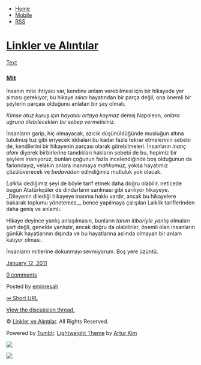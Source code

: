 -   [Home](/)
-   [Mobile](/mobile)
-   [RSS](http://eminresah.tumblr.com/rss)

[Linkler ve Alıntılar](/)
=========================

[Text](http://eminresah.tumblr.com/post/2711376385/mit)

### [Mit](http://eminresah.tumblr.com/post/2711376385/mit)

İnsanın mite ihtiyacı var, kendine anlam verebilmesi için bir hikayede
yer alması gerekiyor, bu hikaye *sıkıcı* hayatından bir parça değil, ona
önemli bir şeylerin parçası olduğunu anlatan bir şey olmalı.

*Kimse otuz kuruş için hayatını ortaya koymaz* demiş Napoleon, *onlara
uğruna ölebilecekleri bir sebep vermelisiniz.*

İnsanların garip, hiç olmayacak, azıcık düşünüldüğünde musluğun altına
tutulmuş tuz gibi eriyecek iddiaları bu kadar fazla tekrar etmelerinin
sebebi de, kendilerini bir hikayenin parçası olarak görebilmeleri.
İnsanların *inanç alanı* diyerek birbirlerine tanıdıkları hakların
sebebi de bu, hepimiz bir şeylere inanıyoruz, bunları çoğunun fazla
incelendiğinde boş olduğunun da farkındayız, velakin onlara inanmaya
*mahkumuz*, yoksa hayatımız çözülüverecek ve *bedavadan* edindiğimiz
mutluluk yok olacak.

*Laiklik* dediğimiz şeyi de böyle tarif etmek daha doğru olabilir,
neticede bugün Atatürkçüler de dindarların sarılması gibi sarılıyor
hikayeye. \_Dileyenin dilediği hikayeye inanma hakkı vardır, ancak bu
hikayelere bakarak toplumu yönetemez\_\_ bence yapılmaya çalışılan
Laiklik tariflerinden daha geniş ve anlamlı.

Hikaye deyince yanlış anlaşılmasın, bunların *tanım itibariyle yanlış*
olmaları şart değil, genelde yanlıştır, ancak doğru da olabilirler,
önemli olan insanların günlük hayatlarının dışında ve bu hayatlarına
aslında olmayan bir anlam katıyor olması.

İnsanların mitlerine dokunmayı sevmiyorum. Boş yere üzüntü.

[January 12, 2011](http://eminresah.tumblr.com/post/2711376385/mit)

[0
comments](http://eminresah.tumblr.com/post/2711376385/mit#disqus_thread)

Posted by [eminresah](http://eminresah.tumblr.com/)

[∞ Short URL](http://tmblr.co/ZWS1Oy2Xd581)

[View the discussion thread.](http://erblog.disqus.com/?url=ref)

© [Linkler ve Alıntılar](/). All Rights Reserved.

Powered by [Tumblr](http://tumblr.com). [Lightweight
Theme](http://www.tumblr.com/theme/10820) by [Artur
Kim](http://arturkim.com)

![](https://px.srvcs.tumblr.com/impixu?T=1434918855&J=eyJ0eXBlIjoidXJsIiwidXJsIjoiaHR0cDpcL1wvZW1pbnJlc2FoLnR1bWJsci5jb21cL3Bvc3RcLzI3MTEzNzYzODVcL21pdCIsInJlcXR5cGUiOjAsInJvdXRlIjoiXC9wb3N0XC86aWRcLzpzdW1tYXJ5Iiwibm9zY3JpcHQiOjF9&U=FKOBFPKNJJ&K=53d8d81553e3b4a61351e389d6c6ee576497c88f71ec80222b5e31712ae453ac&R=)

![](https://px.srvcs.tumblr.com/impixu?T=1434918855&J=eyJ0eXBlIjoicG9zdCIsInVybCI6Imh0dHA6XC9cL2VtaW5yZXNhaC50dW1ibHIuY29tXC9wb3N0XC8yNzExMzc2Mzg1XC9taXQiLCJyZXF0eXBlIjowLCJyb3V0ZSI6IlwvcG9zdFwvOmlkXC86c3VtbWFyeSIsInBvc3RzIjpbeyJwb3N0aWQiOiIyNzExMzc2Mzg1IiwiYmxvZ2lkIjoiMzY0ODAyOCIsInNvdXJjZSI6MzN9XSwibm9zY3JpcHQiOjF9&U=CIMCNHNLCH&K=8dc0da27adc1ffa3a93187c42619ecd4057bb6f373966f5bb538f16e0c6dfff0&R=)

